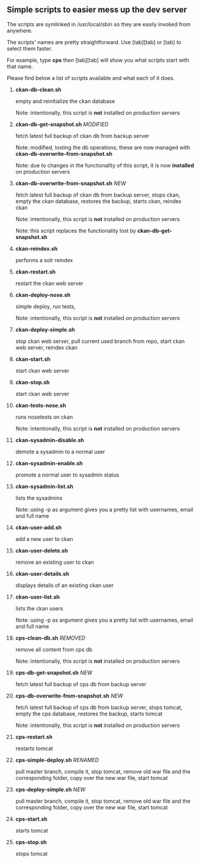 Simple scripts to easier mess up the dev server
-----------------------------------------------

The scripts are symlinked in /usr/local/sbin so they are easily invoked from anywhere.

The scripts' names are pretty straightforward. Use \[tab\]\[tab\] or \[tab\] to select them faster.

For example, type **cps** then \[tab\]\[tab\] will show you what scripts start with that name.

Please find below a list of scripts available and what each of it does.

1. **ckan-db-clean.sh**

   empty and reinitialize the ckan database
   
   Note: intentionally, this script is **not** installed on production servers

1. **ckan-db-get-snapshot.sh** *MODIFIED*

   fetch latest full backup of ckan db from backup server
   
   Note: modified, losting the db operations; these are now managed with **ckan-db-overwrite-from-snapshot.sh**

   Note: due to changes in the functionality of this script, it is now **installed** on production servers

1. **ckan-db-overwrite-from-snapshot.sh** *NEW*

   fetch latest full backup of ckan db from backup server, stops ckan, empty the ckan database, restores the backup, starts ckan, reindex ckan
   
   Note: intentionally, this script is **not** installed on production servers

   Note: this script replaces the functionality lost by **ckan-db-get-snapshot.sh**

1. **ckan-reindex.sh**

   performs a solr reindex

1. **ckan-restart.sh**

   restart the ckan web server

1. **ckan-deploy-nose.sh**

   simple deploy, run tests, 
   
   Note: intentionally, this script is **not** installed on production servers

1. **ckan-deploy-simple.sh**

   stop ckan web server, pull current used branch from repo, start ckan web server, reindex ckan

1. **ckan-start.sh**

   start ckan web server

1. **ckan-stop.sh**

   start ckan web server

1. **ckan-tests-nose.sh**

   runs nosetests on ckan
   
   Note: intentionally, this script is **not** installed on production servers

1. **ckan-sysadmin-disable.sh**

   demote a sysadmin to a normal user
   
1. **ckan-sysadmin-enable.sh**

   promote a normal user to sysadmin status

1. **ckan-sysadmin-list.sh**

   lists the sysadmins
   
   Note: using -p as argument gives you a pretty list with usernames, email and full name

1. **ckan-user-add.sh**

   add a new user to ckan

1. **ckan-user-delete.sh**

   remove an existing user to ckan

1. **ckan-user-details.sh**

   displays details of an existing ckan user

1. **ckan-user-list.sh**

   lists the ckan users

   Note: using -p as argument gives you a pretty list with usernames, email and full name

1. **cps-clean-db.sh** *REMOVED*

   remove all content from cps db
   
   Note: intentionally, this script is **not** installed on production servers

1. **cps-db-get-snapshot.sh** *NEW*

   fetch latest full backup of cps db from backup server
   
1. **cps-db-overwrite-from-snapshot.sh** *NEW*

   fetch latest full backup of cps db from backup server, stops tomcat, empty the cps database, restores the backup, starts tomcat
   
   Note: intentionally, this script is **not** installed on production servers

1. **cps-restart.sh**

   restarts tomcat

1. **cps-simple-deploy.sh** *RENAMED*

   pull master branch, compile it, stop tomcat, remove old war file and the corresponding folder, copy over the new war file, start tomcat

1. **cps-deploy-simple.sh** *NEW*

   pull master branch, compile it, stop tomcat, remove old war file and the corresponding folder, copy over the new war file, start tomcat
   
1. **cps-start.sh**

   starts tomcat

1. **cps-stop.sh**

   stops tomcat

